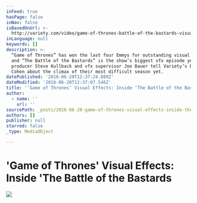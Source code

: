 ```yaml
---
inFeed: true
hasPage: false
inNav: false
isBasedOnUrl: >-
  http://variety.com/video/game-of-thrones-battle-of-the-bastards-visual-effects/
inLanguage: null
keywords: []
description: >-
  “Game of Thrones” has won the last four Emmys for outstanding visual effects,
  and “The Battle of the Bastards” is the show’s biggest vfx episode yet. Vfx
  producer Steve Kullback and vfx supervisor Joe Bauer tell Variety’s David
  Cohen about the climax of their most difficult season yet.
datePublished: '2016-06-20T12:37:24.889Z'
dateModified: '2016-06-20T12:37:07.546Z'
title: '‘Game of Thrones’ Visual Effects: Inside ‘The Battle of the Bastards'
author:
  - name: ''
    url: ''
sourcePath: _posts/2016-06-20-game-of-thrones-visual-effects-inside-the-battle-of-the.md
authors: []
publisher: null
starred: false
_type: MediaObject

---
```

# 'Game of Thrones' Visual Effects: Inside 'The Battle of the Bastards
![](https://the-grid-user-content.s3-us-west-2.amazonaws.com/19ec23e7-5b20-4106-a7a5-5df2ab5fa960.jpg)
